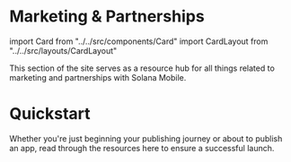 # Marketing & Partnerships

import Card from "../../src/components/Card"
import CardLayout from "../../src/layouts/CardLayout"

This section of the site serves as a resource hub for all things related to marketing and partnerships with Solana Mobile.

# Quickstart

Whether you're just beginning your publishing journey or about to publish an app, read through the resources
here to ensure a successful launch.

<CardLayout autoFitEnabled={true}>
    <Card
        to="/marketing/promoting-your-app"
        header={{
            label: "Promoting Your App",
            translateId: "promoting-your-app-card-header",
        }}
        body={{
            label: "Explore the best practices for promoting your app on the dApp Store.",
            translateId: "promoting-your-app-card-body",
        }}
        emoji="📣"
    />
    <Card
        to="/marketing/targeting-seeker-users"
        header={{
            label: "Targeting Seeker & Saga users",
            translateId: "targeting-seeker-users-card-header",
        }}
        body={{
            label: "Run a campaign for Seeker and Saga users using the soulbound Preorder and Genesis NFTs.",
            translateId: "targeting-seeker-users-card-body",
        }}
        iconPath="img/chapter2-logo.svg"
    />
</CardLayout>

<CardLayout autoFitEnabled={true}>
    <Card
        to="/marketing/faq"
        header={{
            label: "Partnership Inquiries",
            translateId: "preorder-tokens-card-header",
        }}
        body={{
            label: "Common questions and requests about collaboration with Solana Mobile.",
            translateId: "preorder-tokens-card-body",
        }}
        emoji="❓"
    />
    <Card
        to="/dapp-publishing/marketing-guidelines"
        header={{
            label: "Co-marketing Guidelines",
            translateId: "dapp-store-card-header",
        }}
        body={{
            label: "Understand the guidelines on receiving co-marketing support from Solana Mobile.",
            translateId: "dapp-store-card-body",
        }}
        emoji="📜"
    />
</CardLayout>

<br/>
